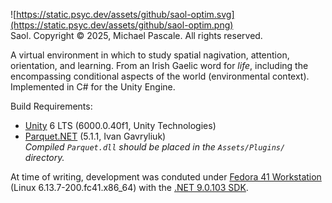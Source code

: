 ![https://static.psyc.dev/assets/github/saol-optim.svg](https://static.psyc.dev/assets/github/saol-optim.png)  
Saol. Copyright &copy; 2025, Michael Pascale. All rights reserved.

A virtual environment in which to study spatial nagivation, attention, orientation, and learning. From an Irish Gaelic word for _life_, including the encompassing conditional aspects of the world (environmental context). Implemented in C# for the Unity Engine.

Build Requirements:

- [Unity](https://unity.com/releases/editor/archive) 6 LTS (6000.0.40f1, Unity Technologies)
- [Parquet.NET](https://github.com/aloneguid/parquet-dotnet) (5.1.1, Ivan Gavryliuk)  
 _Compiled `Parquet.dll` should be placed in the  `Assets/Plugins/` directory._

At time of writing, development was conduted under [Fedora 41 Workstation](https://fedoraproject.org/workstation/download) (Linux 6.13.7-200.fc41.x86_64) with the [.NET 9.0.103 SDK](https://learn.microsoft.com/en-us/dotnet/core/install/linux-fedora?tabs=dotnet9).